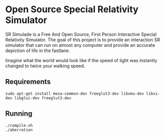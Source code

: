 # Open Source Special Relativity Simulator

SR Simulade is a Free And Open Source, First Person Interactive Special Relativity Simulator. The goal of this project is to provide an interaction SR simulator that can run on almost any computer and provide an accurate depiction of life in the fastlane.

Imagine what the world would look like if the speed of light was instantly changed to twice your walking speed.

## Requirements

`sudo apt-get install mesa-common-dev freeglut3-dev libxmu-dev libxi-dev libglui-dev freeglut3-dev`

## Running

```
./compile.sh
./aberration
```
